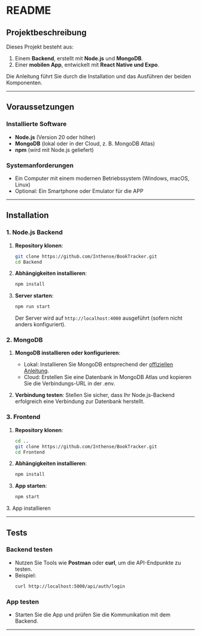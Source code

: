 # README

## Projektbeschreibung

Dieses Projekt besteht aus:

1. Einem **Backend**, erstellt mit **Node.js** und **MongoDB**.
2. Einer **mobilen App**, entwickelt mit **React Native und Expo**.

Die Anleitung führt Sie durch die Installation und das Ausführen der beiden Komponenten.

---

## Voraussetzungen

### Installierte Software

- **Node.js** (Version 20 oder höher)
- **MongoDB** (lokal oder in der Cloud, z. B. MongoDB Atlas)
- **npm** (wird mit Node.js geliefert)

### Systemanforderungen

- Ein Computer mit einem modernen Betriebssystem (Windows, macOS, Linux)
- Optional: Ein Smartphone oder Emulator für die APP

---

## Installation

### 1. Node.js Backend

1. **Repository klonen**:

   ```bash
   git clone https://github.com/Inthense/BookTracker.git
   cd Backend
   ```

2. **Abhängigkeiten installieren**:

   ```bash
   npm install
   ```

3. **Server starten**:

   ```bash
   npm run start
   ```

   Der Server wird auf `http://localhost:4000` ausgeführt (sofern nicht anders konfiguriert).

### 2. MongoDB

1. **MongoDB installieren oder konfigurieren**:

   - Lokal: Installieren Sie MongoDB entsprechend der [offiziellen Anleitung](https://www.mongodb.com/docs/manual/installation/).
   - Cloud: Erstellen Sie eine Datenbank in MongoDB Atlas und kopieren Sie die Verbindungs-URL in der .env.

2. **Verbindung testen**: Stellen Sie sicher, dass Ihr Node.js-Backend erfolgreich eine Verbindung zur Datenbank herstellt.

### 3. Frontend

1. **Repository klonen**:

   ```bash
   cd ..
   git clone https://github.com/Inthense/BookTracker.git
   cd Frontend
   ```

2. **Abhängigkeiten installieren**:

   ```bash
   npm install
   ```

3. **App starten**:

   ```bash
   npm start
   ```

3\. App installieren



---

## Tests

### Backend testen

- Nutzen Sie Tools wie **Postman** oder **curl**, um die API-Endpunkte zu testen.
- Beispiel:
  ```bash
  curl http://localhost:5000/api/auth/login
  ```

### App testen

- Starten Sie die App und prüfen Sie die Kommunikation mit dem Backend.

---


